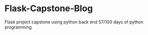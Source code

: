 # Flask-Capstone-Blog
Flask project capstone using python back end 57/100 days of python programming
